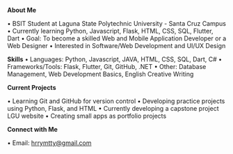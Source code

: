 **About Me**

• BSIT Student at Laguna State Polytechnic University - Santa Cruz Campus
• Currently learning Python, Javascript, Flask, HTML, CSS, SQL, Flutter, Dart
• Goal: To become a skilled Web and Mobile Application Developer or a Web Designer
• Interested in Software/Web Development and UI/UX Design



**Skills**
• Languages: Python, Javascript, JAVA, HTML, CSS, SQL, Dart,  C#
• Frameworks/Tools: Flask, Flutter, Git, GitHub, .NET
• Other: Database Management, Web Development Basics, English Creative Writing



**Current Projects**

• Learning Git and GitHub for version control
• Developing practice projects using Python, Flask, and HTML
• Currently developing a capstone project LGU website
• Creating small apps as portfolio projects


**Connect with Me**

• Email: hrrymtty@gmail.com
